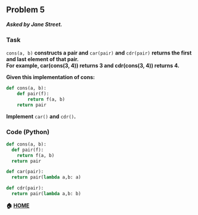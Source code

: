 ## Problem 5
***Asked by Jane Street.***
### Task
`cons(a, b)` **constructs a pair and** `car(pair)` **and** `cdr(pair)` **returns the first and last element of that pair.**  
**For example, car(cons(3, 4)) returns 3 and cdr(cons(3, 4)) returns 4.**

**Given this implementation of cons:**
```python
def cons(a, b):
    def pair(f):
        return f(a, b)
    return pair
```
**Implement** `car()` **and** `cdr()`**.**
### Code (Python)
```python
def cons(a, b):
  def pair(f):
    return f(a, b)
  return pair

def car(pair):
  return pair(lambda a,b: a)

def cdr(pair):
  return pair(lambda a,b: b)
```

**:house: [HOME](https://github.com/theInvincible/Daily-Coding-Problem/)**
